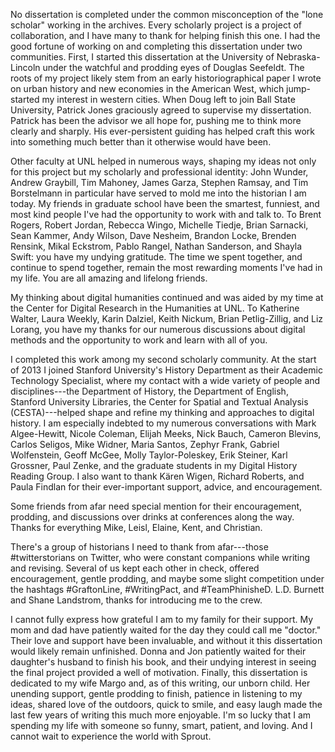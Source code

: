 No dissertation is completed under the common misconception of the "lone
scholar" working in the archives. Every scholarly project is a project of
collaboration, and I have many to thank for helping finish this one. I had the
good fortune of working on and completing this dissertation under two
communities. First, I started this dissertation at the University of
Nebraska-Lincoln under the watchful and prodding eyes of Douglas Seefeldt. The
roots of my project likely stem from an early historiographical paper I wrote
on urban history and new economies in the American West, which jump-started my
interest in western cities. When Doug left to join Ball State University,
Patrick Jones graciously agreed to supervise my dissertation. Patrick has been
the advisor we all hope for, pushing me to think more clearly and sharply. His
ever-persistent guiding has helped craft this work into something much better
than it otherwise would have been.

Other faculty at UNL helped in numerous ways, shaping my ideas not only for
this project but my scholarly and professional identity: John Wunder, Andrew
Graybill, Tim Mahoney, James Garza, Stephen Ramsay, and Tim Borstelmann in
particular have served to mold me into the historian I am today. My friends in
graduate school have been the smartest, funniest, and most kind people I've had
the opportunity to work with and talk to. To Brent Rogers, Robert Jordan,
Rebecca Wingo, Michelle Tiedje, Brian Sarnacki, Sean Kammer, Andy Wilson, Dave
Nesheim, Brandon Locke, Brenden Rensink, Mikal Eckstrom, Pablo Rangel, Nathan
Sanderson, and Shayla Swift: you have my undying gratitude. The time we spent
together, and continue to spend together, remain the most rewarding moments
I've had in my life. You are all amazing and lifelong friends.

My thinking about digital humanities continued and was aided by my time at the
Center for Digital Research in the Humanities at UNL. To Katherine Walter,
Laura Weekly, Karin Dalziel, Keith Nickum, Brian Petlig-Zillig, and Liz Lorang,
you have my thanks for our numerous discussions about digital methods and the
opportunity to work and learn with all of you.

I completed this work among my second scholarly community. At the start of 2013
I joined Stanford University's History Department as their Academic Technology
Specialist, where my contact with a wide variety of people and
disciplines---the Department of History, the Department of English, Stanford
University Libraries, the Center for Spatial and Textual Analysis
(CESTA)---helped shape and refine my thinking and approaches to digital
history. I am especially indebted to my numerous conversations with Mark
Algee-Hewitt, Nicole Coleman, Elijah Meeks, Nick Bauch, Cameron Blevins, Carlos
Seligos, Mike Widner, Maria Santos, Zephyr Frank, Gabriel Wolfenstein, Geoff
McGee, Molly Taylor-Poleskey, Erik Steiner, Karl Grossner, Paul Zenke, and the
graduate students in my Digital History Reading Group. I also want to thank
Kären Wigen, Richard Roberts, and Paula Findlan for their ever-important
support, advice, and encouragement.

Some friends from afar need special mention for their encouragement, prodding,
and discussions over drinks at conferences along the way. Thanks for everything
Mike, Leisl, Elaine, Kent, and Christian. 

There's a group of historians I need to thank from afar---those
#twitterstorians on Twitter, who were constant companions while writing and
revising. Several of us kept each other in check, offered encouragement, gentle
prodding, and maybe some slight competition under the hashtags #GraftonLine,
#WritingPact, and #TeamPhinisheD. L.D. Burnett and Shane Landstrom, thanks for
introducing me to the crew.

I cannot fully express how grateful I am to my family for their support. My mom
and dad have patiently waited for the day they could call me "doctor." Their
love and support have been invaluable, and without it this dissertation would
likely remain unfinished. Donna and Jon patiently waited for their daughter's
husband to finish his book, and their undying interest in seeing the final
project provided a well of motivation. Finally, this dissertation is dedicated
to my wife Margo and, as of this writing, our unborn child. Her unending
support, gentle prodding to finish, patience in listening to my ideas, shared
love of the outdoors, quick to smile, and easy laugh made the last few years of
writing this much more enjoyable. I'm so lucky that I am spending my life with
someone so funny, smart, patient, and loving. And I cannot wait to experience
the world with Sprout.
